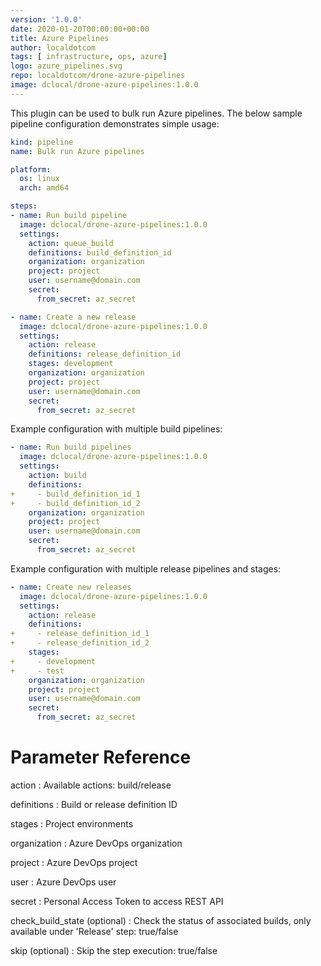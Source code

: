 ```yaml
---
version: '1.0.0'
date: 2020-01-20T00:00:00+00:00
title: Azure Pipelines
author: localdotcom
tags: [ infrastructure, ops, azure]
logo: azure_pipelines.svg
repo: localdotcom/drone-azure-pipelines
image: dclocal/drone-azure-pipelines:1.0.0
---
```


This plugin can be used to bulk run Azure pipelines. The below sample pipeline configuration demonstrates simple usage:

```yaml
kind: pipeline
name: Bulk run Azure pipelines

platform:
  os: linux
  arch: amd64

steps:
- name: Run build pipeline
  image: dclocal/drone-azure-pipelines:1.0.0
  settings:
    action: queue_build
    definitions: build_definition_id
    organization: organization
    project: project
    user: username@domain.com
    secret:
      from_secret: az_secret

- name: Create a new release
  image: dclocal/drone-azure-pipelines:1.0.0
  settings:
    action: release
    definitions: release_definition_id
    stages: development
    organization: organization
    project: project
    user: username@domain.com
    secret:
      from_secret: az_secret
```
Example configuration with multiple build pipelines:
```yaml
- name: Run build pipelines
  image: dclocal/drone-azure-pipelines:1.0.0
  settings:
    action: build
    definitions:
+     - build_definition_id_1
+     - build_definition_id_2
    organization: organization
    project: project
    user: username@domain.com
    secret:
      from_secret: az_secret
```
Example configuration with multiple release pipelines and stages:
```yaml
- name: Create new releases
  image: dclocal/drone-azure-pipelines:1.0.0
  settings:
    action: release
    definitions:
+     - release_definition_id_1
+     - release_definition_id_2
    stages:
+     - development
+     - test
    organization: organization
    project: project
    user: username@domain.com
    secret:
      from_secret: az_secret
```
# Parameter Reference
action
: Available actions: build/release

definitions
: Build or release definition ID

stages
: Project environments

organization
: Azure DevOps organization

project
: Azure DevOps project

user
: Azure DevOps user

secret
: Personal Access Token to access REST API

check_build_state (optional)
: Check the status of associated builds, only available under 'Release' step: true/false

skip (optional)
: Skip the step execution: true/false
